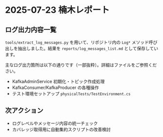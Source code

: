 # 2025-07-23 楠木レポート

## ログ出力内容一覧

`tools/extract_log_messages.py` を用いて、リポジトリ内の `Log*` メソッド呼び出しを抽出しました。結果を `reports/log_messages_list.md` として保存しています。

主なログ出力箇所は以下の通りです（一部抜粋）。詳細はファイルをご参照ください。

- KafkaAdminService 初期化・トピック作成処理
- KafkaConsumer/KafkaProducer の各種操作
- テスト環境セットアップ `physicalTests/TestEnvironment.cs`

## 次アクション
- ログレベルやメッセージ内容の統一チェック
- カバレッジ取得用に自動集約スクリプトの改善検討
